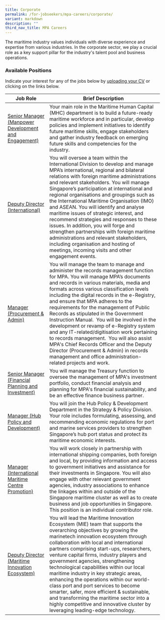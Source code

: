 ```yaml
---
title: Corporate
permalink: /for-jobseekers/mpa-careers/corporate/
variant: markdown
description: ""
third_nav_title: MPA Careers
---
```

The maritime industry values individuals with diverse experience and expertise from various industries. In the corporate sector, we play a crucial role as a key support pillar for the industry's talent pool and business operations.

### Available Positions 
Indicate your interest for any of the jobs below by [uploading your CV](https://go.gov.sg/mpa-job-applications) or clicking on the links below.

|Job Role | Brief Description | 
| -------- | -------- | 
| [Senior Manager (Manpower Development and Engagement)](https://sggovterp.wd102.myworkdayjobs.com/PublicServiceCareers/job/MPA-mTower-Block/Assistant-Manager-Manager-Senior-Manager--Maritime-Human-Capital---2-Year-Contract-_JR-10000018131) | Your main role in the Maritime Human Capital (MHC) department is to build a future-ready maritime workforce and in particular, develop policies and implement initiatives to identify future maritime skills, engage stakeholders and gather industry feedback on emerging future skills and competencies for the industry. |
| [Deputy Director (International)](https://www.careers.hrp.gov.sg/sap/bc/ui5_ui5/sap/ZGERCFA004/index.html#/JobDescription/13204529/ddd35890-ad03-1eee-99dc-2881021240b3) | You will oversee a team within the International Division to develop and manage MPA’s international, regional and bilateral relations with foreign maritime administrations and relevant stakeholders. You will manage Singapore’s participation at international and regional organisations and groupings such as the International Maritime Organisation (IMO) and ASEAN. You will identify and analyse maritime issues of strategic interest, and recommend strategies and responses to these issues. In addition, you will forge and strengthen partnerships with foreign maritime administrations and relevant stakeholders, including organisation and hosting of meetings, incoming visits and other engagement events. |
| [Manager (Procurement & Admin)](https://www.careers.hrp.gov.sg/sap/bc/ui5_ui5/sap/ZGERCFA004/index.html#/JobDescription/13726677/ddd35890-ad03-1eee-9aa7-99110d5f40b3) | You will manage the team to manage and administer the records management function for MPA. You will manage MPA’s documents and records in various materials, media and formats across various classification levels including the digital records in the e-Registry, and ensure that MPA adheres to the requirements for the management of Public Records as stipulated in the Government Instruction Manual.  You will be involved in the development or revamp of e-Registry system and any IT-related/digitisation work pertaining to records management.  You will also assist MPA's Chief Records Officer and the Deputy Director (Procurement & Admin) in records management and office administration-related projects and work.   |
| [Senior Manager (Financial Planning and Investment)](https://www.careers.hrp.gov.sg/sap/bc/ui5_ui5/sap/ZGERCFA004/index.html#/JobDescription/13375332/49895ee9-104d-1ede-87a0-8179c3a1726b) | You will manage the Treasury function to oversee the management of MPA's investment portfolio, conduct financial analysis and planning for MPA's financial sustainability, and be an effective finance business partner. |
| [Manager (Hub Policy and Development)](https://www.careers.hrp.gov.sg/sap/bc/ui5_ui5/sap/ZGERCFA004/index.html#/JobDescription/13984745/5788a212-a041-1ede-99f5-526d5562526c) | You will join the Hub Policy & Development Department in the Strategy & Policy Division. Your role includes formulating, assessing, and recommending economic regulations for port and marine services providers to strengthen Singapore’s hub port status and protect its maritime economic interests. | 
| [Manager (International Maritime Centre Promotion)](https://sggovterp.wd102.myworkdayjobs.com/PublicServiceCareers/job/MPA-mTower-Block/Asst-Manger-Manager-Senior-Manager--International-Maritime-Centre-Promotion-_JR-10000021620-1) | You will work closely in partnership with international shipping companies, both foreign and local, by providing information and access to government initiatives and assistance for their investments in Singapore. You will also engage with other relevant government agencies, industry associations to enhance the linkages within and outside of the Singapore maritime cluster as well as to create business and job opportunities in Singapore. This position is an individual contributor role. | 
| [Deputy Director (Maritime Innovation Ecosystem)](https://sggovterp.wd102.myworkdayjobs.com/PublicServiceCareers/job/MPA-mTower-Block/Deputy-Director--Maritime-Innovation-Ecosystem-_JR-10000023061) | You will lead the Maritime Innovation Ecosystem (MIE) team that supports the overarching objectives by growing the marinetech innovation ecosystem through collaboration with local and international partners comprising start-ups, researchers, venture capital firms, industry players and government agencies, strengthening technological capabilities within our local maritime industry in key strategic areas, enhancing the operations within our world-class port and port services to become smarter, safer, more efficient & sustainable, and transforming the maritime sector into a highly competitive and innovative cluster by leveraging leading-edge technology.   |